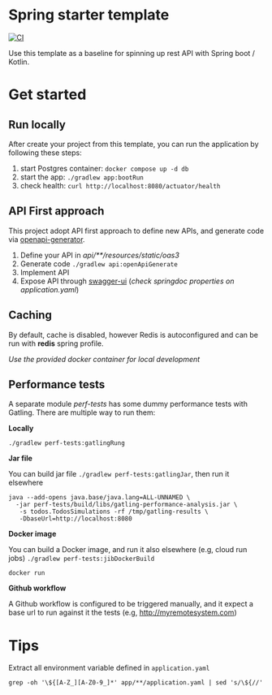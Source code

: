 # Spring starter template

[![CI](https://github.com/ablil/spring-starter-template/actions/workflows/ci.yaml/badge.svg)](https://github.com/ablil/spring-starter-template/actions/workflows/ci.yaml)

Use this template as a baseline for spinning up rest API with Spring boot / Kotlin.

# Get started

## Run locally

After create your project from this template, you can run the application by following these steps:

1. start Postgres container: `docker compose up -d db`
2. start the app: `./gradlew app:bootRun`
3. check health: `curl http://localhost:8080/actuator/health`

## API First approach

This project adopt API first approach to define new APIs, and generate code via
[openapi-generator](https://github.com/OpenAPITools/openapi-generator).

1. Define your API in *api/**/resources/static/oas3*
2. Generate code `./gradlew api:openApiGenerate`
3. Implement API
4. Expose API through [swagger-ui](https://springdoc.org/#swagger-ui-properties)
   (*check springdoc properties on application.yaml*)

## Caching

By default, cache is disabled, however Redis is autoconfigured and can be run with **redis** spring profile.

*Use the provided docker container for local development*

## Performance tests

A separate module *perf-tests* has some dummy performance tests with Gatling. There are multiple way to run them:

**Locally**
```shell
./gradlew perf-tests:gatlingRung
```

**Jar file**

You can build jar file `./gradlew perf-tests:gatlingJar`, then run it elsewhere
```shell
java --add-opens java.base/java.lang=ALL-UNNAMED \
  -jar perf-tests/build/libs/gatling-performance-analysis.jar \
   -s todos.TodosSimulations -rf /tmp/gatling-results \
   -DbaseUrl=http://localhost:8080
```
**Docker image**

You can build a Docker image, and run it also elsewhere (e.g, cloud run jobs) `./gradlew perf-tests:jibDockerBuild`

```shell
docker run
```

**Github workflow**

A Github workflow is configured to be triggered manually, and it expect a base url to run against it the tests (e.g, http://myremotesystem.com)

# Tips

Extract all environment variable defined in `application.yaml`

`grep -oh '\${[A-Z_][A-Z0-9_]*' app/**/application.yaml | sed 's/\${//'`